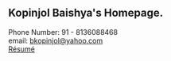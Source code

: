 ## Kopinjol Baishya's Homepage.

Phone Number: 91 - 8136088468<br/>
email: bkopinjol@yahoo.com<br/>
[R&eacute;sum&eacute;](https://github.com/kopinjol/Texinfo-Resume/blob/main/resume.pdf)

